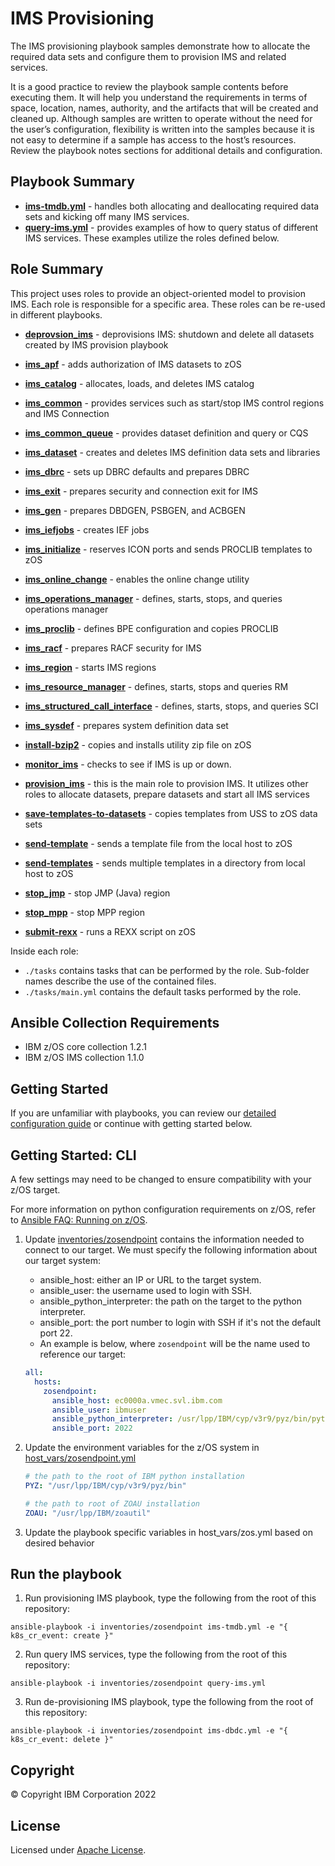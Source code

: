 # IMS Provisioning

The IMS provisioning playbook samples demonstrate how to allocate the required
data sets and configure them to provision IMS and related services.

It is a good practice to review the playbook sample contents before executing
them. It will help you understand the requirements in terms of space, location,
names, authority, and the artifacts that will be created and cleaned up.
Although samples are written to operate without the need for the user’s
configuration, flexibility is written into the samples because it is not easy
to determine if a sample has access to the host’s resources. Review the
playbook notes sections for additional details and configuration.


## Playbook Summary

- [**ims-tmdb.yml**](ims-tmdb.yml)  - handles both allocating and deallocating required data sets and kicking off many IMS services.
- [**query-ims.yml**](query-ims.yml) - provides examples of how to query status of different IMS services.  These examples utilize the roles defined below.

## Role Summary

This project uses roles to provide an object-oriented model to provision IMS.  Each role is responsible for a specific area.  These roles can be re-used in different playbooks.

- [**deprovsion_ims**](roles/deprovision_ims/README.md) - deprovisions IMS: shutdown and delete all datasets created by IMS provision playbook
- [**ims_apf**](roles/ims_apf/README.md) - adds authorization of IMS datasets to zOS

- [**ims_catalog**](roles/ims_catalog/README.md) - allocates, loads, and deletes IMS catalog
- [**ims_common**](roles/ims_common/README.md) - provides services such as start/stop IMS control regions and IMS Connection
- [**ims_common_queue**](roles/ims_common_queue/README.md) - provides dataset definition and query or CQS
- [**ims_dataset**](roles/ims_dataset/README.md) - creates and deletes IMS definition data sets and libraries
- [**ims_dbrc**](roles/ims_dbrc/README.md) - sets up DBRC defaults and prepares DBRC
- [**ims_exit**](roles/ims_exit/README.md) - prepares security and connection exit for IMS
- [**ims_gen**](roles/ims_gen/README.md) - prepares DBDGEN, PSBGEN, and ACBGEN
- [**ims_iefjobs**](roles/ims_iefjobs/README.md) - creates IEF jobs
- [**ims_initialize**](roles/ims_initialize/README.md) - reserves ICON ports and sends PROCLIB templates to zOS
- [**ims_online_change**](roles/ims_online_change/README.md) - enables the online change utility
- [**ims_operations_manager**](roles/ims_operations_manager/README.md) - defines, starts, stops, and queries operations manager
- [**ims_proclib**](roles/ims_proclib/README.md) - defines BPE configuration and copies PROCLIB
- [**ims_racf**](roles/ims_racf/README.md) - prepares RACF security for IMS
- [**ims_region**](roles/ims_region/README.md) - starts IMS regions
- [**ims_resource_manager**](roles/ims_resource_manager/README.md) - defines, starts, stops and queries RM
- [**ims_structured_call_interface**](roles/ims_structured_call_interface/README.md) - defines, starts, stops, and queries SCI
- [**ims_sysdef**](roles/ims_sysdef/README.md) - prepares system definition data set
- [**install-bzip2**](roles/install-bzip2/README.md) - copies and installs utility zip file on zOS
- [**monitor_ims**](roles/monitor_ims/README.md) - checks to see if IMS is up or down.
- [**provision_ims**](roles/provision_ims/README.md) - this is the main role to provision IMS.  It utilizes other roles to allocate datasets, prepare datasets and start all IMS services
- [**save-templates-to-datasets**](roles/save-templates-to-datasets/README.md) - copies templates from USS to zOS data sets
- [**send-template**](roles/send-template/README.md) - sends a template file from the local host to zOS
- [**send-templates**](roles/send-templates/README.md)  - sends multiple templates in a directory from local host to zOS
- [**stop_jmp**](roles/stop_jmp/README.md) - stop JMP (Java) region
- [**stop_mpp**](roles/stop_mmp/README.md) - stop MPP region
- [**submit-rexx**](roles/submit-rexx/README.md) - runs a REXX script on zOS


Inside each role:

* `./tasks` contains tasks that can be performed by the role.
  Sub-folder names describe the use of the contained files.
* `./tasks/main.yml` contains the default tasks performed by the role.


## Ansible Collection Requirements
* IBM z/OS core collection 1.2.1
* IBM z/OS IMS collection 1.1.0

## Getting Started

If you are unfamiliar with playbooks, you can review our
[detailed configuration guide](../../docs/share/configuration_guide.md) or
continue with getting started below.



## Getting Started: CLI

A few settings may need to be changed to ensure compatibility with your z/OS target.

For more information on python configuration requirements on z/OS, refer to [Ansible FAQ: Running on z/OS](https://docs.ansible.com/ansible/latest/reference_appendices/faq.html).


1. Update [inventories/zosendpoint](inventories/zosendpoint) contains the information needed to connect to our target. We must specify the following information about our target system:
     * ansible_host: either an IP or URL to the target system.
     * ansible_user: the username used to login with SSH.
     * ansible_python_interpreter: the path on the target to the python interpreter.
     * ansible_port: the port number to login with SSH if it's not the default port 22.
   * An example is below, where `zosendpoint` will be the name used to reference our target:

    ```yaml
    all:
      hosts:
        zosendpoint:
          ansible_host: ec0000a.vmec.svl.ibm.com
          ansible_user: ibmuser
          ansible_python_interpreter: /usr/lpp/IBM/cyp/v3r9/pyz/bin/python3
          ansible_port: 2022 

    ```

2. Update the environment variables for the z/OS system in [host_vars/zosendpoint.yml](host_vars/zosendpoint.yml)
    ```yaml
    # the path to the root of IBM python installation
    PYZ: "/usr/lpp/IBM/cyp/v3r9/pyz/bin"

    # the path to root of ZOAU installation
    ZOAU: "/usr/lpp/IBM/zoautil"
    ```

3. Update the playbook specific variables in host_vars/zos.yml based on desired behavior


## Run the playbook

1. Run provisioning IMS playbook, type the following from the root of this repository:

`ansible-playbook -i inventories/zosendpoint ims-tmdb.yml -e "{ k8s_cr_event: create }" `

2. Run query IMS services, type the following from the root of this repository:

`ansible-playbook -i inventories/zosendpoint query-ims.yml`

3. Run de-provisioning IMS playbook, type the following from the root of this repository:

`ansible-playbook -i inventories/zosendpoint ims-dbdc.yml -e "{ k8s_cr_event: delete }" `

## Copyright

© Copyright IBM Corporation 2022

## License
Licensed under [Apache License](https://opensource.org/licenses/Apache-2.0).

